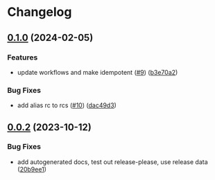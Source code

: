 # Changelog

## [0.1.0](https://github.com/rancher/terraform-github-rke2-download/compare/v0.0.3...v0.1.0) (2024-02-05)


### Features

* update workflows and make idempotent ([#9](https://github.com/rancher/terraform-github-rke2-download/issues/9)) ([b3e70a2](https://github.com/rancher/terraform-github-rke2-download/commit/b3e70a2c73b85f1815d1d295aed76faeeb208389))


### Bug Fixes

* add alias rc to rcs ([#10](https://github.com/rancher/terraform-github-rke2-download/issues/10)) ([dac49d3](https://github.com/rancher/terraform-github-rke2-download/commit/dac49d3105cc691fbd4ade92c8e0b39860408922))

## [0.0.2](https://github.com/rancher/terraform-github-rke2-download/compare/v0.0.1...v0.0.2) (2023-10-12)


### Bug Fixes

* add autogenerated docs, test out release-please, use release data ([20b9ee1](https://github.com/rancher/terraform-github-rke2-download/commit/20b9ee1ca3964f14bdb06930cf6c9671564699ba))
